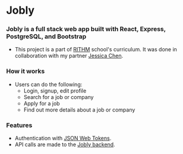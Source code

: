 # Jobly 

### Jobly is a full stack web app built with React, Express, PostgreSQL, and Bootstrap
  - This project is a part of <a href="https://www.rithmschool.com/">RITHM</a> school's curriculum. It was done in collaboration with my partner <a href="https://github.com/jessicachen-48">Jessica Chen</a>.
  
### How it works
- Users can do the following:
  - Login, signup, edit profile
  - Search for a job or company
  - Apply for a job
  - Find out more details about a job or company
  
### Features
  - Authentication with <a href="https://jwt.io/">JSON Web Tokens</a>.
  - API calls are made to the <a href="https://github.com/kathythekat/Express-Jobly">Jobly backend</a>.